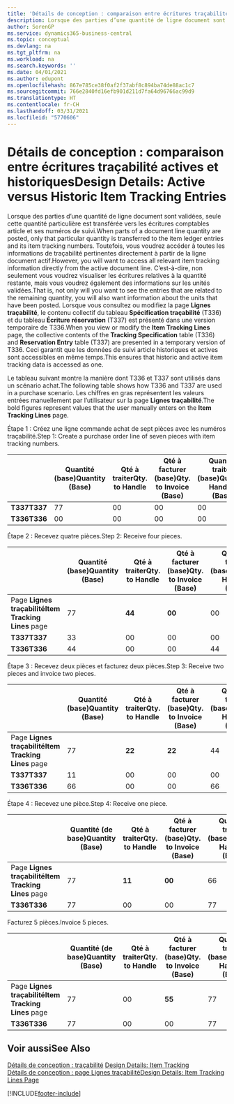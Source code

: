 ```yaml
---
title: 'Détails de conception : comparaison entre écritures traçabilité actives et historiques | Microsoft Docs'
description: Lorsque des parties d’une quantité de ligne document sont validées, seule cette quantité particulière est transférée vers les écritures comptables article et ses numéros de suivi. Toutefois, vous voudrez accéder à toutes les informations de traçabilité pertinentes directement à partir de la ligne document actif. C’est-à-dire, non seulement vous voudrez visualiser les écritures relatives à la quantité restante, mais vous voudrez également des informations sur les unités validées. Lorsque vous consultez ou modifiez la page **Lignes traçabilité**, le contenu collectif du tableau **Spécification traçabilité** (T336) et du tableau **Écriture réservation** (T337) est présenté dans une version temporaire de T336. Ceci garantit que les données de suivi article historiques et actives sont accessibles en même temps.
author: SorenGP
ms.service: dynamics365-business-central
ms.topic: conceptual
ms.devlang: na
ms.tgt_pltfrm: na
ms.workload: na
ms.search.keywords: ''
ms.date: 04/01/2021
ms.author: edupont
ms.openlocfilehash: 867e785ce38f0af2f37abf8c894ba74de88ac1c7
ms.sourcegitcommit: 766e2840fd16efb901d211d7fa64d96766ac99d9
ms.translationtype: HT
ms.contentlocale: fr-CH
ms.lasthandoff: 03/31/2021
ms.locfileid: "5770606"
---
```

# <a name="design-details-active-versus-historic-item-tracking-entries"></a><span data-ttu-id="be912-107">Détails de conception : comparaison entre écritures traçabilité actives et historiques</span><span class="sxs-lookup"><span data-stu-id="be912-107">Design Details: Active versus Historic Item Tracking Entries</span></span>
<span data-ttu-id="be912-108">Lorsque des parties d’une quantité de ligne document sont validées, seule cette quantité particulière est transférée vers les écritures comptables article et ses numéros de suivi.</span><span class="sxs-lookup"><span data-stu-id="be912-108">When parts of a document line quantity are posted, only that particular quantity is transferred to the item ledger entries and its item tracking numbers.</span></span> <span data-ttu-id="be912-109">Toutefois, vous voudrez accéder à toutes les informations de traçabilité pertinentes directement à partir de la ligne document actif.</span><span class="sxs-lookup"><span data-stu-id="be912-109">However, you will want to access all relevant item tracking information directly from the active document line.</span></span> <span data-ttu-id="be912-110">C’est-à-dire, non seulement vous voudrez visualiser les écritures relatives à la quantité restante, mais vous voudrez également des informations sur les unités validées.</span><span class="sxs-lookup"><span data-stu-id="be912-110">That is, not only will you want to see the entries that are related to the remaining quantity, you will also want information about the units that have been posted.</span></span> <span data-ttu-id="be912-111">Lorsque vous consultez ou modifiez la page **Lignes traçabilité**, le contenu collectif du tableau **Spécification traçabilité** (T336) et du tableau **Écriture réservation** (T337) est présenté dans une version temporaire de T336.</span><span class="sxs-lookup"><span data-stu-id="be912-111">When you view or modify the **Item Tracking Lines** page, the collective contents of the **Tracking Specification** table (T336) and **Reservation Entry** table (T337) are presented in a temporary version of T336.</span></span> <span data-ttu-id="be912-112">Ceci garantit que les données de suivi article historiques et actives sont accessibles en même temps.</span><span class="sxs-lookup"><span data-stu-id="be912-112">This ensures that historic and active item tracking data is accessed as one.</span></span>  

 <span data-ttu-id="be912-113">Le tableau suivant montre la manière dont T336 et T337 sont utilisés dans un scénario achat.</span><span class="sxs-lookup"><span data-stu-id="be912-113">The following table shows how T336 and T337 are used in a purchase scenario.</span></span> <span data-ttu-id="be912-114">Les chiffres en gras représentent les valeurs entrées manuellement par l’utilisateur sur la page **Lignes traçabilité**.</span><span class="sxs-lookup"><span data-stu-id="be912-114">The bold figures represent values that the user manually enters on the **Item Tracking Lines** page.</span></span>  

 <span data-ttu-id="be912-115">Étape 1 : Créez une ligne commande achat de sept pièces avec les numéros traçabilité.</span><span class="sxs-lookup"><span data-stu-id="be912-115">Step 1: Create a purchase order line of seven pieces with item tracking numbers.</span></span>  

||<span data-ttu-id="be912-116">**Quantité (base)**</span><span class="sxs-lookup"><span data-stu-id="be912-116">**Quantity (Base)**</span></span>|<span data-ttu-id="be912-117">**Qté à traiter**</span><span class="sxs-lookup"><span data-stu-id="be912-117">**Qty. to Handle**</span></span>|<span data-ttu-id="be912-118">**Qté à facturer (base)**</span><span class="sxs-lookup"><span data-stu-id="be912-118">**Qty. to Invoice (Base)**</span></span>|<span data-ttu-id="be912-119">**Quantité traitée (base)**</span><span class="sxs-lookup"><span data-stu-id="be912-119">**Quantity Handled (Base)**</span></span>|<span data-ttu-id="be912-120">**Quantité facturée (base)**</span><span class="sxs-lookup"><span data-stu-id="be912-120">**Quantity Invoiced (Base)**</span></span>|  
|-|----------------------------------------------|--------------------------------------------|------------------------------------------------------|-------------------------------------------------------|--------------------------------------------------------|  
|<span data-ttu-id="be912-121">**T337**</span><span class="sxs-lookup"><span data-stu-id="be912-121">**T337**</span></span>|<span data-ttu-id="be912-122">7</span><span class="sxs-lookup"><span data-stu-id="be912-122">7</span></span>|<span data-ttu-id="be912-123">0</span><span class="sxs-lookup"><span data-stu-id="be912-123">0</span></span>|<span data-ttu-id="be912-124">0</span><span class="sxs-lookup"><span data-stu-id="be912-124">0</span></span>|<span data-ttu-id="be912-125">0</span><span class="sxs-lookup"><span data-stu-id="be912-125">0</span></span>|<span data-ttu-id="be912-126">0</span><span class="sxs-lookup"><span data-stu-id="be912-126">0</span></span>|  
|<span data-ttu-id="be912-127">**T336**</span><span class="sxs-lookup"><span data-stu-id="be912-127">**T336**</span></span>|<span data-ttu-id="be912-128">0</span><span class="sxs-lookup"><span data-stu-id="be912-128">0</span></span>|<span data-ttu-id="be912-129">0</span><span class="sxs-lookup"><span data-stu-id="be912-129">0</span></span>|<span data-ttu-id="be912-130">0</span><span class="sxs-lookup"><span data-stu-id="be912-130">0</span></span>|<span data-ttu-id="be912-131">0</span><span class="sxs-lookup"><span data-stu-id="be912-131">0</span></span>|<span data-ttu-id="be912-132">0</span><span class="sxs-lookup"><span data-stu-id="be912-132">0</span></span>|  

 <span data-ttu-id="be912-133">Étape 2 : Recevez quatre pièces.</span><span class="sxs-lookup"><span data-stu-id="be912-133">Step 2: Receive four pieces.</span></span>  

||<span data-ttu-id="be912-134">**Quantité (base)**</span><span class="sxs-lookup"><span data-stu-id="be912-134">**Quantity (Base)**</span></span>|<span data-ttu-id="be912-135">**Qté à traiter**</span><span class="sxs-lookup"><span data-stu-id="be912-135">**Qty. to Handle**</span></span>|<span data-ttu-id="be912-136">**Qté à facturer (base)**</span><span class="sxs-lookup"><span data-stu-id="be912-136">**Qty. to Invoice (Base)**</span></span>|<span data-ttu-id="be912-137">**Quantité traitée (base)**</span><span class="sxs-lookup"><span data-stu-id="be912-137">**Quantity Handled (Base)**</span></span>|<span data-ttu-id="be912-138">**Quantité facturée (base)**</span><span class="sxs-lookup"><span data-stu-id="be912-138">**Quantity Invoiced (Base)**</span></span>|  
|-|----------------------------------------------|--------------------------------------------|------------------------------------------------------|-------------------------------------------------------|--------------------------------------------------------|  
|<span data-ttu-id="be912-139">Page **Lignes traçabilité**</span><span class="sxs-lookup"><span data-stu-id="be912-139">**Item Tracking Lines** page</span></span>|<span data-ttu-id="be912-140">7</span><span class="sxs-lookup"><span data-stu-id="be912-140">7</span></span>|<span data-ttu-id="be912-141">**4**</span><span class="sxs-lookup"><span data-stu-id="be912-141">**4**</span></span>|<span data-ttu-id="be912-142">**0**</span><span class="sxs-lookup"><span data-stu-id="be912-142">**0**</span></span>|<span data-ttu-id="be912-143">0</span><span class="sxs-lookup"><span data-stu-id="be912-143">0</span></span>|<span data-ttu-id="be912-144">0</span><span class="sxs-lookup"><span data-stu-id="be912-144">0</span></span>|  
|<span data-ttu-id="be912-145">**T337**</span><span class="sxs-lookup"><span data-stu-id="be912-145">**T337**</span></span>|<span data-ttu-id="be912-146">3</span><span class="sxs-lookup"><span data-stu-id="be912-146">3</span></span>|<span data-ttu-id="be912-147">0</span><span class="sxs-lookup"><span data-stu-id="be912-147">0</span></span>|<span data-ttu-id="be912-148">0</span><span class="sxs-lookup"><span data-stu-id="be912-148">0</span></span>|<span data-ttu-id="be912-149">0</span><span class="sxs-lookup"><span data-stu-id="be912-149">0</span></span>|<span data-ttu-id="be912-150">0</span><span class="sxs-lookup"><span data-stu-id="be912-150">0</span></span>|  
|<span data-ttu-id="be912-151">**T336**</span><span class="sxs-lookup"><span data-stu-id="be912-151">**T336**</span></span>|<span data-ttu-id="be912-152">4</span><span class="sxs-lookup"><span data-stu-id="be912-152">4</span></span>|<span data-ttu-id="be912-153">0</span><span class="sxs-lookup"><span data-stu-id="be912-153">0</span></span>|<span data-ttu-id="be912-154">0</span><span class="sxs-lookup"><span data-stu-id="be912-154">0</span></span>|<span data-ttu-id="be912-155">4</span><span class="sxs-lookup"><span data-stu-id="be912-155">4</span></span>|<span data-ttu-id="be912-156">0</span><span class="sxs-lookup"><span data-stu-id="be912-156">0</span></span>|  

 <span data-ttu-id="be912-157">Étape 3 : Recevez deux pièces et facturez deux pièces.</span><span class="sxs-lookup"><span data-stu-id="be912-157">Step 3: Receive two pieces and invoice two pieces.</span></span>  

||<span data-ttu-id="be912-158">**Quantité (base)**</span><span class="sxs-lookup"><span data-stu-id="be912-158">**Quantity (Base)**</span></span>|<span data-ttu-id="be912-159">**Qté à traiter**</span><span class="sxs-lookup"><span data-stu-id="be912-159">**Qty. to Handle**</span></span>|<span data-ttu-id="be912-160">**Qté à facturer (base)**</span><span class="sxs-lookup"><span data-stu-id="be912-160">**Qty. to Invoice (Base)**</span></span>|<span data-ttu-id="be912-161">**Quantité traitée (base)**</span><span class="sxs-lookup"><span data-stu-id="be912-161">**Quantity Handled (Base)**</span></span>|<span data-ttu-id="be912-162">**Quantité facturée (base)**</span><span class="sxs-lookup"><span data-stu-id="be912-162">**Quantity Invoiced (Base)**</span></span>|  
|-|----------------------------------------------|--------------------------------------------|------------------------------------------------------|-------------------------------------------------------|--------------------------------------------------------|  
|<span data-ttu-id="be912-163">Page **Lignes traçabilité**</span><span class="sxs-lookup"><span data-stu-id="be912-163">**Item Tracking Lines** page</span></span>|<span data-ttu-id="be912-164">7</span><span class="sxs-lookup"><span data-stu-id="be912-164">7</span></span>|<span data-ttu-id="be912-165">**2**</span><span class="sxs-lookup"><span data-stu-id="be912-165">**2**</span></span>|<span data-ttu-id="be912-166">**2**</span><span class="sxs-lookup"><span data-stu-id="be912-166">**2**</span></span>|<span data-ttu-id="be912-167">4</span><span class="sxs-lookup"><span data-stu-id="be912-167">4</span></span>|<span data-ttu-id="be912-168">0</span><span class="sxs-lookup"><span data-stu-id="be912-168">0</span></span>|  
|<span data-ttu-id="be912-169">**T337**</span><span class="sxs-lookup"><span data-stu-id="be912-169">**T337**</span></span>|<span data-ttu-id="be912-170">1</span><span class="sxs-lookup"><span data-stu-id="be912-170">1</span></span>|<span data-ttu-id="be912-171">0</span><span class="sxs-lookup"><span data-stu-id="be912-171">0</span></span>|<span data-ttu-id="be912-172">0</span><span class="sxs-lookup"><span data-stu-id="be912-172">0</span></span>|<span data-ttu-id="be912-173">0</span><span class="sxs-lookup"><span data-stu-id="be912-173">0</span></span>|<span data-ttu-id="be912-174">0</span><span class="sxs-lookup"><span data-stu-id="be912-174">0</span></span>|  
|<span data-ttu-id="be912-175">**T336**</span><span class="sxs-lookup"><span data-stu-id="be912-175">**T336**</span></span>|<span data-ttu-id="be912-176">6</span><span class="sxs-lookup"><span data-stu-id="be912-176">6</span></span>|<span data-ttu-id="be912-177">0</span><span class="sxs-lookup"><span data-stu-id="be912-177">0</span></span>|<span data-ttu-id="be912-178">0</span><span class="sxs-lookup"><span data-stu-id="be912-178">0</span></span>|<span data-ttu-id="be912-179">6</span><span class="sxs-lookup"><span data-stu-id="be912-179">6</span></span>|<span data-ttu-id="be912-180">2</span><span class="sxs-lookup"><span data-stu-id="be912-180">2</span></span>|  

 <span data-ttu-id="be912-181">Étape 4 : Recevez une pièce.</span><span class="sxs-lookup"><span data-stu-id="be912-181">Step 4: Receive one piece.</span></span>  

||<span data-ttu-id="be912-182">**Quantité (de base)**</span><span class="sxs-lookup"><span data-stu-id="be912-182">**Quantity (Base)**</span></span>|<span data-ttu-id="be912-183">**Qté à traiter**</span><span class="sxs-lookup"><span data-stu-id="be912-183">**Qty. to Handle**</span></span>|<span data-ttu-id="be912-184">**Qté à facturer (base)**</span><span class="sxs-lookup"><span data-stu-id="be912-184">**Qty. to Invoice (Base)**</span></span>|<span data-ttu-id="be912-185">**Quantité traitée (base)**</span><span class="sxs-lookup"><span data-stu-id="be912-185">**Quantity Handled (Base)**</span></span>|<span data-ttu-id="be912-186">**Quantité facturée (base)**</span><span class="sxs-lookup"><span data-stu-id="be912-186">**Quantity Invoiced (Base)**</span></span>|  
|-|----------------------------------------------|--------------------------------------------|------------------------------------------------------|-------------------------------------------------------|--------------------------------------------------------|  
|<span data-ttu-id="be912-187">Page **Lignes traçabilité**</span><span class="sxs-lookup"><span data-stu-id="be912-187">**Item Tracking Lines** page</span></span>|<span data-ttu-id="be912-188">7</span><span class="sxs-lookup"><span data-stu-id="be912-188">7</span></span>|<span data-ttu-id="be912-189">**1**</span><span class="sxs-lookup"><span data-stu-id="be912-189">**1**</span></span>|<span data-ttu-id="be912-190">**0**</span><span class="sxs-lookup"><span data-stu-id="be912-190">**0**</span></span>|<span data-ttu-id="be912-191">6</span><span class="sxs-lookup"><span data-stu-id="be912-191">6</span></span>|<span data-ttu-id="be912-192">2</span><span class="sxs-lookup"><span data-stu-id="be912-192">2</span></span>|  
|<span data-ttu-id="be912-193">**T336**</span><span class="sxs-lookup"><span data-stu-id="be912-193">**T336**</span></span>|<span data-ttu-id="be912-194">7</span><span class="sxs-lookup"><span data-stu-id="be912-194">7</span></span>|<span data-ttu-id="be912-195">0</span><span class="sxs-lookup"><span data-stu-id="be912-195">0</span></span>|<span data-ttu-id="be912-196">0</span><span class="sxs-lookup"><span data-stu-id="be912-196">0</span></span>|<span data-ttu-id="be912-197">7</span><span class="sxs-lookup"><span data-stu-id="be912-197">7</span></span>|<span data-ttu-id="be912-198">2</span><span class="sxs-lookup"><span data-stu-id="be912-198">2</span></span>|  

 <span data-ttu-id="be912-199">Facturez 5 pièces.</span><span class="sxs-lookup"><span data-stu-id="be912-199">Invoice 5 pieces.</span></span>  

||<span data-ttu-id="be912-200">**Quantité (de base)**</span><span class="sxs-lookup"><span data-stu-id="be912-200">**Quantity (Base)**</span></span>|<span data-ttu-id="be912-201">**Qté à traiter**</span><span class="sxs-lookup"><span data-stu-id="be912-201">**Qty. to Handle**</span></span>|<span data-ttu-id="be912-202">**Qté à facturer (base)**</span><span class="sxs-lookup"><span data-stu-id="be912-202">**Qty. to Invoice (Base)**</span></span>|<span data-ttu-id="be912-203">**Quantité traitée (base)**</span><span class="sxs-lookup"><span data-stu-id="be912-203">**Quantity Handled (Base)**</span></span>|<span data-ttu-id="be912-204">**Quantité facturée (base)**</span><span class="sxs-lookup"><span data-stu-id="be912-204">**Quantity Invoiced (Base)**</span></span>|  
|-|----------------------------------------------|--------------------------------------------|------------------------------------------------------|-------------------------------------------------------|--------------------------------------------------------|  
|<span data-ttu-id="be912-205">Page **Lignes traçabilité**</span><span class="sxs-lookup"><span data-stu-id="be912-205">**Item Tracking Lines** page</span></span>|<span data-ttu-id="be912-206">7</span><span class="sxs-lookup"><span data-stu-id="be912-206">7</span></span>|<span data-ttu-id="be912-207">0</span><span class="sxs-lookup"><span data-stu-id="be912-207">0</span></span>|<span data-ttu-id="be912-208">**5**</span><span class="sxs-lookup"><span data-stu-id="be912-208">**5**</span></span>|<span data-ttu-id="be912-209">7</span><span class="sxs-lookup"><span data-stu-id="be912-209">7</span></span>|<span data-ttu-id="be912-210">2</span><span class="sxs-lookup"><span data-stu-id="be912-210">2</span></span>|  
|<span data-ttu-id="be912-211">**T336**</span><span class="sxs-lookup"><span data-stu-id="be912-211">**T336**</span></span>|<span data-ttu-id="be912-212">7</span><span class="sxs-lookup"><span data-stu-id="be912-212">7</span></span>|<span data-ttu-id="be912-213">0</span><span class="sxs-lookup"><span data-stu-id="be912-213">0</span></span>|<span data-ttu-id="be912-214">0</span><span class="sxs-lookup"><span data-stu-id="be912-214">0</span></span>|<span data-ttu-id="be912-215">7</span><span class="sxs-lookup"><span data-stu-id="be912-215">7</span></span>|<span data-ttu-id="be912-216">7</span><span class="sxs-lookup"><span data-stu-id="be912-216">7</span></span>|  

## <a name="see-also"></a><span data-ttu-id="be912-217">Voir aussi</span><span class="sxs-lookup"><span data-stu-id="be912-217">See Also</span></span>  
 <span data-ttu-id="be912-218">[Détails de conception : traçabilité](design-details-item-tracking.md) </span><span class="sxs-lookup"><span data-stu-id="be912-218">[Design Details: Item Tracking](design-details-item-tracking.md) </span></span>  
 [<span data-ttu-id="be912-219">Détails de conception : page Lignes traçabilité</span><span class="sxs-lookup"><span data-stu-id="be912-219">Design Details: Item Tracking Lines Page</span></span>](design-details-item-tracking-lines-window.md)


[!INCLUDE[footer-include](includes/footer-banner.md)]